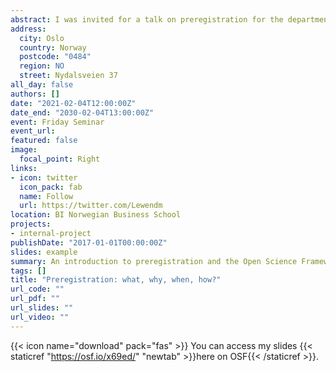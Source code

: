 ```yaml
---
abstract: I was invited for a talk on preregistration for the department of Leadership & Organizational Behavior at BI Norwegian Business School. This was an introduction to preregistration, where I talked about what a preregistration is, why we do it, when we should and *shouldn't* do it, and how to preregister studies on the Open Science Framework (OSF).
address:
  city: Oslo
  country: Norway
  postcode: "0484"
  region: NO
  street: Nydalsveien 37
all_day: false
authors: []
date: "2021-02-04T12:00:00Z"
date_end: "2030-02-04T13:00:00Z"
event: Friday Seminar
event_url: 
featured: false
image:
  focal_point: Right
links:
- icon: twitter
  icon_pack: fab
  name: Follow
  url: https://twitter.com/Lewendm
location: BI Norwegian Business School
projects:
- internal-project
publishDate: "2017-01-01T00:00:00Z"
slides: example
summary: An introduction to preregistration and the Open Science Framework (OSF).
tags: []
title: "Preregistration: what, why, when, how?"
url_code: ""
url_pdf: ""
url_slides: ""
url_video: ""
---
```


{{< icon name="download" pack="fas" >}} You can access my slides {{< staticref "https://osf.io/x69ed/" "newtab" >}}here on OSF{{< /staticref >}}.

